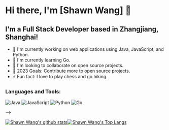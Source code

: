 # Hi there, I'm [Shawn Wang] 👋

## I'm a Full Stack Developer based in Zhangjiang, Shanghai!

- 🔭 I'm currently working on web applications using Java, JavaScript, and Python.
- 🌱 I'm currently learning Go.
- 👯 I'm looking to collaborate on open source projects.
- 🥅 2023 Goals: Contribute more to open source projects.
- ⚡ Fun fact: I love to play chess and go hiking.


<!-- BLOG-POST-LIST:START 
### Connect with me:

[![website](./img/globe-light.svg)](https://xxx#gh-light-mode-only)
[![website](./img/globe-dark.svg)](https://xxx#gh-dark-mode-only)
&nbsp;&nbsp;
[![linkedin](./img/linkedin-light.svg)](https://linkedin.com/in/yourusername#gh-light-mode-only)
[![linkedin](./img/linkedin-dark.svg)](https://linkedin.com/in/yourusername#gh-dark-mode-only)
-->

### Languages and Tools:

![Java](https://img.shields.io/badge/-Java-ED8B00?style=flat-square&logo=java&logoColor=white)
![JavaScript](https://img.shields.io/badge/-JavaScript-F7DF1E?style=flat-square&logo=javascript&logoColor=black)
![Python](https://img.shields.io/badge/-Python-3776AB?style=flat-square&logo=python&logoColor=white)
![Go](https://img.shields.io/badge/-Go-00ADD8?style=flat-square&logo=go&logoColor=white)
<!-- TODO: Add more badges -->

<!--### 📕 Latest Blog Posts

 BLOG-POST-LIST:START 
- [Your Blog Post Title Here](#)
- [Another Blog Post Title Here](#)
<!-- BLOG-POST-LIST:END -->
-->
<!-- TODO: Add more sections according to your preference. -->
<!--- 
  if you have forked this to use on your profile, 
  Change the `github-readme-stats.anuraghazra1.vercel.app` to `github-readme-stats.vercel.app` 
--->

<!-- Change the `github-readme-stats.anuraghazra1.vercel.app` to `github-readme-stats.vercel.app`  -->
[![Shawn Wang's github stats](https://github-readme-stats.vercel.app/api?username=ixingo)](https://github.com/iXingo)[![Shawn Wang's Top Langs](https://github-readme-stats.vercel.app/api/top-langs/?username=ixingo&layout=compact)](https://github.com/iXingo)

<!-- [![Shawn Wang's wakatime stats](https://github-readme-stats.vercel.app/api/wakatime?username=iXingo)](https://github.com/iXingo)   -->


<!-- Change the `github-readme-stats.anuraghazra1.vercel.app` to `github-readme-stats.vercel.app`  -->


